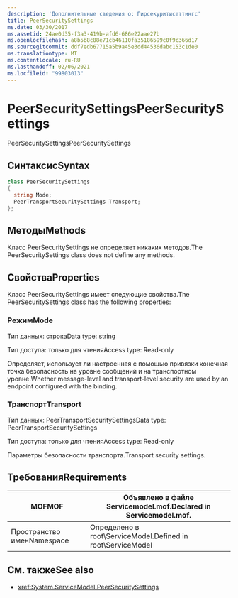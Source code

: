 ```yaml
---
description: 'Дополнительные сведения о: Пирсекуритисеттингс'
title: PeerSecuritySettings
ms.date: 03/30/2017
ms.assetid: 24ae0d35-f3a3-419b-afd6-686e22aae27b
ms.openlocfilehash: a8b5b8c88e71cb46110fa35186599c0f9c366d17
ms.sourcegitcommit: ddf7edb67715a5b9a45e3dd44536dabc153c1de0
ms.translationtype: MT
ms.contentlocale: ru-RU
ms.lasthandoff: 02/06/2021
ms.locfileid: "99803013"
---
```

# <a name="peersecuritysettings"></a><span data-ttu-id="028f1-103">PeerSecuritySettings</span><span class="sxs-lookup"><span data-stu-id="028f1-103">PeerSecuritySettings</span></span>

<span data-ttu-id="028f1-104">PeerSecuritySettings</span><span class="sxs-lookup"><span data-stu-id="028f1-104">PeerSecuritySettings</span></span>  
  
## <a name="syntax"></a><span data-ttu-id="028f1-105">Синтаксис</span><span class="sxs-lookup"><span data-stu-id="028f1-105">Syntax</span></span>  
  
```csharp
class PeerSecuritySettings  
{  
  string Mode;  
  PeerTransportSecuritySettings Transport;  
};  
```  
  
## <a name="methods"></a><span data-ttu-id="028f1-106">Методы</span><span class="sxs-lookup"><span data-stu-id="028f1-106">Methods</span></span>  

 <span data-ttu-id="028f1-107">Класс PeerSecuritySettings не определяет никаких методов.</span><span class="sxs-lookup"><span data-stu-id="028f1-107">The PeerSecuritySettings class does not define any methods.</span></span>  
  
## <a name="properties"></a><span data-ttu-id="028f1-108">Свойства</span><span class="sxs-lookup"><span data-stu-id="028f1-108">Properties</span></span>  

 <span data-ttu-id="028f1-109">Класс PeerSecuritySettings имеет следующие свойства.</span><span class="sxs-lookup"><span data-stu-id="028f1-109">The PeerSecuritySettings class has the following properties:</span></span>  
  
### <a name="mode"></a><span data-ttu-id="028f1-110">Режим</span><span class="sxs-lookup"><span data-stu-id="028f1-110">Mode</span></span>  

 <span data-ttu-id="028f1-111">Тип данных: строка</span><span class="sxs-lookup"><span data-stu-id="028f1-111">Data type: string</span></span>  
  
 <span data-ttu-id="028f1-112">Тип доступа: только для чтения</span><span class="sxs-lookup"><span data-stu-id="028f1-112">Access type: Read-only</span></span>  
  
 <span data-ttu-id="028f1-113">Определяет, использует ли настроенная с помощью привязки конечная точка безопасность на уровне сообщений и на транспортном уровне.</span><span class="sxs-lookup"><span data-stu-id="028f1-113">Whether message-level and transport-level security are used by an endpoint configured with the binding.</span></span>  
  
### <a name="transport"></a><span data-ttu-id="028f1-114">Транспорт</span><span class="sxs-lookup"><span data-stu-id="028f1-114">Transport</span></span>  

 <span data-ttu-id="028f1-115">Тип данных: PeerTransportSecuritySettings</span><span class="sxs-lookup"><span data-stu-id="028f1-115">Data type: PeerTransportSecuritySettings</span></span>  
  
 <span data-ttu-id="028f1-116">Тип доступа: только для чтения</span><span class="sxs-lookup"><span data-stu-id="028f1-116">Access type: Read-only</span></span>  
  
 <span data-ttu-id="028f1-117">Параметры безопасности транспорта.</span><span class="sxs-lookup"><span data-stu-id="028f1-117">Transport security settings.</span></span>  
  
## <a name="requirements"></a><span data-ttu-id="028f1-118">Требования</span><span class="sxs-lookup"><span data-stu-id="028f1-118">Requirements</span></span>  
  
|<span data-ttu-id="028f1-119">MOF</span><span class="sxs-lookup"><span data-stu-id="028f1-119">MOF</span></span>|<span data-ttu-id="028f1-120">Объявлено в файле Servicemodel.mof.</span><span class="sxs-lookup"><span data-stu-id="028f1-120">Declared in Servicemodel.mof.</span></span>|  
|---------|-----------------------------------|  
|<span data-ttu-id="028f1-121">Пространство имен</span><span class="sxs-lookup"><span data-stu-id="028f1-121">Namespace</span></span>|<span data-ttu-id="028f1-122">Определено в root\ServiceModel.</span><span class="sxs-lookup"><span data-stu-id="028f1-122">Defined in root\ServiceModel</span></span>|  
  
## <a name="see-also"></a><span data-ttu-id="028f1-123">См. также</span><span class="sxs-lookup"><span data-stu-id="028f1-123">See also</span></span>

- <xref:System.ServiceModel.PeerSecuritySettings>

